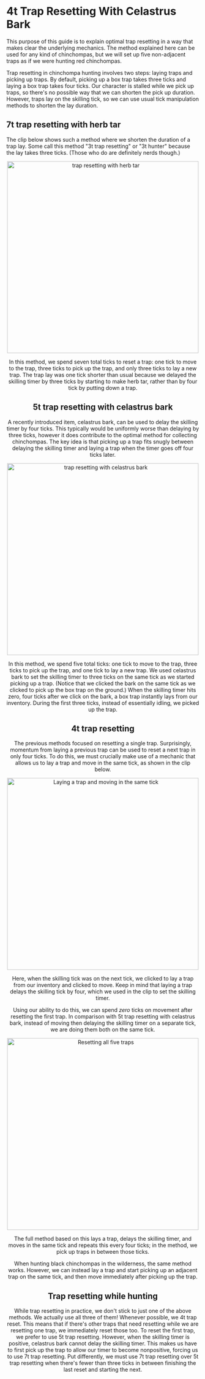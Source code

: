 # 4t Trap Resetting With Celastrus Bark

This purpose of this guide is to explain optimal trap resetting in a way that makes clear the underlying mechanics. The method explained here can be used for any kind of chinchompas, but we will set up five non-adjacent traps as if we were hunting red chinchompas.

Trap resetting in chinchompa hunting involves two steps: laying traps and picking up traps. By default, picking up a box trap takes three ticks and laying a box trap takes four ticks. Our character is stalled while we pick up traps, so there's no possible way that we can shorten the pick up duration. However, traps lay on the skilling tick, so we can use usual tick manipulation methods to shorten the lay duration.

## 7t trap resetting with herb tar

The clip below shows such a method where we shorten the duration of a trap lay. Some call this method "3t trap resetting" or "3t hunter" because the lay takes three ticks. (Those who do are definitely nerds though.)

<div style="text-align:center"><img src="https://i.imgur.com/A1zzQJ3.gif" alt='trap resetting with herb tar' width=500>


In this method, we spend seven total ticks to reset a trap: one tick to move to the trap, three ticks to pick up the trap, and only three ticks to lay a new trap. The trap lay was one tick shorter than usual because we delayed the skilling timer by three ticks by starting to make herb tar, rather than by four tick by putting down a trap.

## 5t trap resetting with celastrus bark

A recently introduced item, celastrus bark, can be used to delay the skilling timer by four ticks. This typically would be uniformly worse than delaying by three ticks, however it does contribute to the optimal method for collecting chinchompas. The key idea is that picking up a trap fits snugly between delaying the skilling timer and laying a trap when the timer goes off four ticks later.

<div style="text-align:center"><img src="https://i.imgur.com/zugJnZi.gif" alt='trap resetting with celastrus bark' width=500>


In this method, we spend five total ticks: one tick to move to the trap, three ticks to pick up the trap, and one tick to lay a new trap. We used celastrus bark to set the skilling timer to three ticks on the same tick as we started picking up a trap. (Notice that we clicked the bark on the same tick as we clicked to pick up the box trap on the ground.) When the skilling timer hits zero, four ticks after we click on the bark, a box trap instantly lays from our inventory. During the first three ticks, instead of essentially idling, we picked up the trap. 

## 4t trap resetting

The previous methods focused on resetting a single trap. Surprisingly, momentum from laying a previous trap can be used to reset a next trap in only four ticks. To do this, we must crucially make use of a mechanic that allows us to lay a trap and move in the same tick, as shown in the clip below.

<div style="text-align:center"><img src="https://i.imgur.com/C4md7tu.gif" alt='Laying a trap and moving in the same tick' width=500>


Here, when the skilling tick was on the next tick, we clicked to lay a trap from our inventory and clicked to move. Keep in mind that laying a trap delays the skilling tick by four, which we used in the clip to set the skilling timer.

Using our ability to do this, we can spend _zero_ ticks on movement after resetting the first trap. In comparison with 5t trap resetting with celastrus bark, instead of moving then delaying the skilling timer on a separate tick, we are doing them both on the same tick.

<div style="text-align:center"><img src="https://i.imgur.com/qPOZtfQ.gif" alt='Resetting all five traps' width=500>

The full method based on this lays a trap, delays the skilling timer, and moves in the same tick and repeats this every four ticks; in the method, we pick up traps in between those ticks.

When hunting black chinchompas in the wilderness, the same method works. However, we can instead lay a trap and start picking up an adjacent trap on the same tick, and then move immediately after picking up the trap.

## Trap resetting while hunting

While trap resetting in practice, we don't stick to just one of the above methods. We actually use all three of them! Whenever possible, we 4t trap reset. This means that if there's other traps that need resetting while we are resetting one trap, we immediately reset those too. To reset the first trap, we prefer to use 5t trap resetting. However, when the skilling timer is positive, celastrus bark cannot delay the skilling timer. This makes us have to first pick up the trap to allow our timer to become nonpositive, forcing us to use 7t trap resetting. Put differently, we must use 7t trap resetting over 5t trap resetting when there's fewer than three ticks in between finishing the last reset and starting the next.
